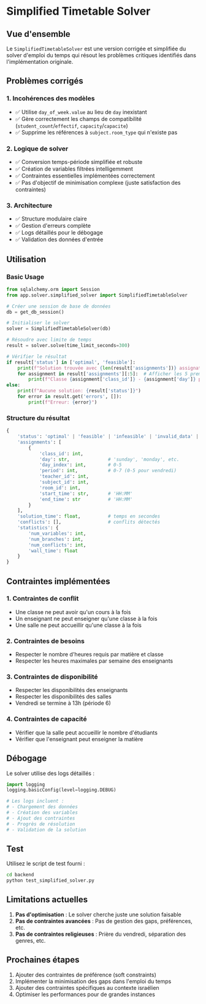 # Simplified Timetable Solver

## Vue d'ensemble

Le `SimplifiedTimetableSolver` est une version corrigée et simplifiée du solver d'emploi du temps qui résout les problèmes critiques identifiés dans l'implémentation originale.

## Problèmes corrigés

### 1. **Incohérences des modèles**
- ✅ Utilise `day_of_week.value` au lieu de `day` inexistant
- ✅ Gère correctement les champs de compatibilité (`student_count`/`effectif`, `capacity`/`capacite`)
- ✅ Supprime les références à `subject.room_type` qui n'existe pas

### 2. **Logique de solver**
- ✅ Conversion temps-période simplifiée et robuste
- ✅ Création de variables filtrées intelligemment
- ✅ Contraintes essentielles implémentées correctement
- ✅ Pas d'objectif de minimisation complexe (juste satisfaction des contraintes)

### 3. **Architecture**
- ✅ Structure modulaire claire
- ✅ Gestion d'erreurs complète
- ✅ Logs détaillés pour le débogage
- ✅ Validation des données d'entrée

## Utilisation

### Basic Usage

```python
from sqlalchemy.orm import Session
from app.solver.simplified_solver import SimplifiedTimetableSolver

# Créer une session de base de données
db = get_db_session()

# Initialiser le solver
solver = SimplifiedTimetableSolver(db)

# Résoudre avec limite de temps
result = solver.solve(time_limit_seconds=300)

# Vérifier le résultat
if result['status'] in ['optimal', 'feasible']:
    print(f"Solution trouvée avec {len(result['assignments'])} assignations")
    for assignment in result['assignments'][:5]:  # Afficher les 5 premières
        print(f"Classe {assignment['class_id']} - {assignment['day']} période {assignment['period']}")
else:
    print(f"Aucune solution: {result['status']}")
    for error in result.get('errors', []):
        print(f"Erreur: {error}")
```

### Structure du résultat

```python
{
    'status': 'optimal' | 'feasible' | 'infeasible' | 'invalid_data' | 'no_variables',
    'assignments': [
        {
            'class_id': int,
            'day': str,              # 'sunday', 'monday', etc.
            'day_index': int,        # 0-5
            'period': int,           # 0-7 (0-5 pour vendredi)
            'teacher_id': int,
            'subject_id': int,
            'room_id': int,
            'start_time': str,       # 'HH:MM'
            'end_time': str          # 'HH:MM'
        }
    ],
    'solution_time': float,          # temps en secondes
    'conflicts': [],                 # conflits détectés
    'statistics': {
        'num_variables': int,
        'num_branches': int,
        'num_conflicts': int,
        'wall_time': float
    }
}
```

## Contraintes implémentées

### 1. **Contraintes de conflit**
- Une classe ne peut avoir qu'un cours à la fois
- Un enseignant ne peut enseigner qu'une classe à la fois  
- Une salle ne peut accueillir qu'une classe à la fois

### 2. **Contraintes de besoins**
- Respecter le nombre d'heures requis par matière et classe
- Respecter les heures maximales par semaine des enseignants

### 3. **Contraintes de disponibilité**
- Respecter les disponibilités des enseignants
- Respecter les disponibilités des salles
- Vendredi se termine à 13h (période 6)

### 4. **Contraintes de capacité**
- Vérifier que la salle peut accueillir le nombre d'étudiants
- Vérifier que l'enseignant peut enseigner la matière

## Débogage

Le solver utilise des logs détaillés :

```python
import logging
logging.basicConfig(level=logging.DEBUG)

# Les logs incluent :
# - Chargement des données
# - Création des variables
# - Ajout des contraintes
# - Progrès de résolution
# - Validation de la solution
```

## Test

Utilisez le script de test fourni :

```bash
cd backend
python test_simplified_solver.py
```

## Limitations actuelles

1. **Pas d'optimisation** : Le solver cherche juste une solution faisable
2. **Pas de contraintes avancées** : Pas de gestion des gaps, préférences, etc.
3. **Pas de contraintes religieuses** : Prière du vendredi, séparation des genres, etc.

## Prochaines étapes

1. Ajouter des contraintes de préférence (soft constraints)
2. Implémenter la minimisation des gaps dans l'emploi du temps
3. Ajouter des contraintes spécifiques au contexte israélien
4. Optimiser les performances pour de grandes instances 